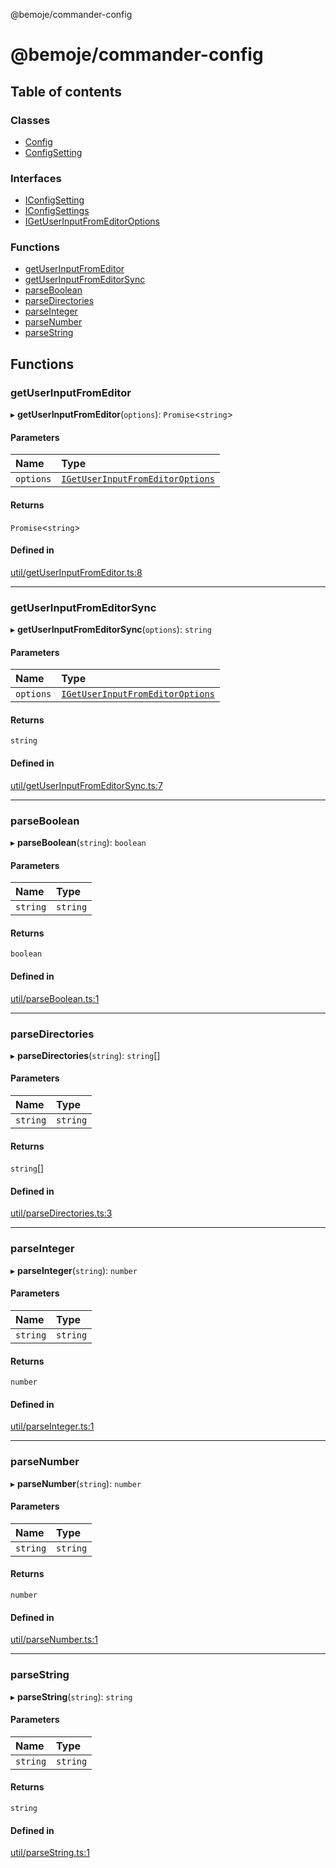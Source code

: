 @bemoje/commander-config

# @bemoje/commander-config

## Table of contents

### Classes

- [Config](https://github.com/bemoje/tsmono/blob/main/pkg/commander-config/docs/md/classes/Config.md)
- [ConfigSetting](https://github.com/bemoje/tsmono/blob/main/pkg/commander-config/docs/md/classes/ConfigSetting.md)

### Interfaces

- [IConfigSetting](https://github.com/bemoje/tsmono/blob/main/pkg/commander-config/docs/md/interfaces/IConfigSetting.md)
- [IConfigSettings](https://github.com/bemoje/tsmono/blob/main/pkg/commander-config/docs/md/interfaces/IConfigSettings.md)
- [IGetUserInputFromEditorOptions](https://github.com/bemoje/tsmono/blob/main/pkg/commander-config/docs/md/interfaces/IGetUserInputFromEditorOptions.md)

### Functions

- [getUserInputFromEditor](https://github.com/bemoje/tsmono/blob/main/pkg/commander-config/docs/md/index.md#getuserinputfromeditor)
- [getUserInputFromEditorSync](https://github.com/bemoje/tsmono/blob/main/pkg/commander-config/docs/md/index.md#getuserinputfromeditorsync)
- [parseBoolean](https://github.com/bemoje/tsmono/blob/main/pkg/commander-config/docs/md/index.md#parseboolean)
- [parseDirectories](https://github.com/bemoje/tsmono/blob/main/pkg/commander-config/docs/md/index.md#parsedirectories)
- [parseInteger](https://github.com/bemoje/tsmono/blob/main/pkg/commander-config/docs/md/index.md#parseinteger)
- [parseNumber](https://github.com/bemoje/tsmono/blob/main/pkg/commander-config/docs/md/index.md#parsenumber)
- [parseString](https://github.com/bemoje/tsmono/blob/main/pkg/commander-config/docs/md/index.md#parsestring)

## Functions

### getUserInputFromEditor

▸ **getUserInputFromEditor**(`options`): `Promise`<`string`\>

#### Parameters

| Name | Type |
| :------ | :------ |
| `options` | [`IGetUserInputFromEditorOptions`](https://github.com/bemoje/tsmono/blob/main/pkg/commander-config/docs/md/interfaces/IGetUserInputFromEditorOptions.md) |

#### Returns

`Promise`<`string`\>

#### Defined in

[util/getUserInputFromEditor.ts:8](https://github.com/bemoje/tsmono/blob/8bd5d16/pkg/commander-config/src/util/getUserInputFromEditor.ts#L8)

___

### getUserInputFromEditorSync

▸ **getUserInputFromEditorSync**(`options`): `string`

#### Parameters

| Name | Type |
| :------ | :------ |
| `options` | [`IGetUserInputFromEditorOptions`](https://github.com/bemoje/tsmono/blob/main/pkg/commander-config/docs/md/interfaces/IGetUserInputFromEditorOptions.md) |

#### Returns

`string`

#### Defined in

[util/getUserInputFromEditorSync.ts:7](https://github.com/bemoje/tsmono/blob/8bd5d16/pkg/commander-config/src/util/getUserInputFromEditorSync.ts#L7)

___

### parseBoolean

▸ **parseBoolean**(`string`): `boolean`

#### Parameters

| Name | Type |
| :------ | :------ |
| `string` | `string` |

#### Returns

`boolean`

#### Defined in

[util/parseBoolean.ts:1](https://github.com/bemoje/tsmono/blob/8bd5d16/pkg/commander-config/src/util/parseBoolean.ts#L1)

___

### parseDirectories

▸ **parseDirectories**(`string`): `string`[]

#### Parameters

| Name | Type |
| :------ | :------ |
| `string` | `string` |

#### Returns

`string`[]

#### Defined in

[util/parseDirectories.ts:3](https://github.com/bemoje/tsmono/blob/8bd5d16/pkg/commander-config/src/util/parseDirectories.ts#L3)

___

### parseInteger

▸ **parseInteger**(`string`): `number`

#### Parameters

| Name | Type |
| :------ | :------ |
| `string` | `string` |

#### Returns

`number`

#### Defined in

[util/parseInteger.ts:1](https://github.com/bemoje/tsmono/blob/8bd5d16/pkg/commander-config/src/util/parseInteger.ts#L1)

___

### parseNumber

▸ **parseNumber**(`string`): `number`

#### Parameters

| Name | Type |
| :------ | :------ |
| `string` | `string` |

#### Returns

`number`

#### Defined in

[util/parseNumber.ts:1](https://github.com/bemoje/tsmono/blob/8bd5d16/pkg/commander-config/src/util/parseNumber.ts#L1)

___

### parseString

▸ **parseString**(`string`): `string`

#### Parameters

| Name | Type |
| :------ | :------ |
| `string` | `string` |

#### Returns

`string`

#### Defined in

[util/parseString.ts:1](https://github.com/bemoje/tsmono/blob/8bd5d16/pkg/commander-config/src/util/parseString.ts#L1)
